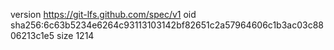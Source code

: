 version https://git-lfs.github.com/spec/v1
oid sha256:6c63b5234e6264c93113103142bf82651c2a57964606c1b3ac03c8806213c1e5
size 1214
